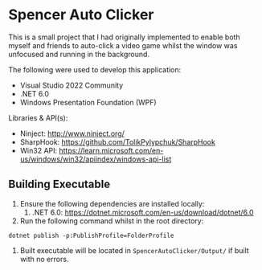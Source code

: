# Spencer Auto Clicker

This is a small project that I had originally implemented to enable both myself and friends to auto-click a video game whilst the window was unfocused and running in the background.

The following were used to develop this application:
- Visual Studio 2022 Community
- .NET 6.0
- Windows Presentation Foundation (WPF)

Libraries & API(s):
- Ninject: http://www.ninject.org/
- SharpHook: https://github.com/TolikPylypchuk/SharpHook
- Win32 API: https://learn.microsoft.com/en-us/windows/win32/apiindex/windows-api-list

## Building Executable

1. Ensure the following dependencies are installed locally:
   1. .NET 6.0: https://dotnet.microsoft.com/en-us/download/dotnet/6.0
2. Run the following command whilst in the root directory:
```
dotnet publish -p:PublishProfile=FolderProfile
```
1. Built executable will be located in `SpencerAutoClicker/Output/` if built with no errors.

